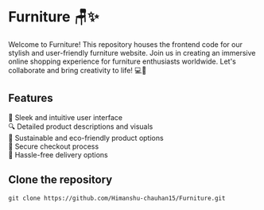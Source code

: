 # Furniture 🪑✨

Welcome to Furniture! This repository houses the frontend code for our stylish and user-friendly furniture website. Join us in creating an immersive online shopping experience for furniture enthusiasts worldwide. Let's collaborate and bring creativity to life! 💻🎨

## Features

🌟 Sleek and intuitive user interface  
🔍 Detailed product descriptions and visuals  
🌱 Sustainable and eco-friendly product options  
🛒 Secure checkout process  
🚚 Hassle-free delivery options  


## Clone the repository

```shell
git clone https://github.com/Himanshu-chauhan15/Furniture.git
```
